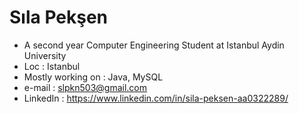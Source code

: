 # Sıla Pekşen

- A second year Computer Engineering Student at Istanbul Aydin University
- Loc : Istanbul
- Mostly working on : Java, MySQL
- e-mail : slpkn503@gmail.com
- LinkedIn : https://www.linkedin.com/in/sila-peksen-aa0322289/

<!--
**silapeksen/silapeksen** is a ✨ _special_ ✨ repository because its `README.md` (this file) appears on your GitHub profile.

Here are some ideas to get you started:

- 🔭 I’m currently working on ...
- 🌱 I’m currently learning ...
- 👯 I’m looking to collaborate on ...
- 🤔 I’m looking for help with ...
- 💬 Ask me about ...
- 📫 How to reach me: ...
- 😄 Pronouns: ...
- ⚡ Fun fact: ...
-->
